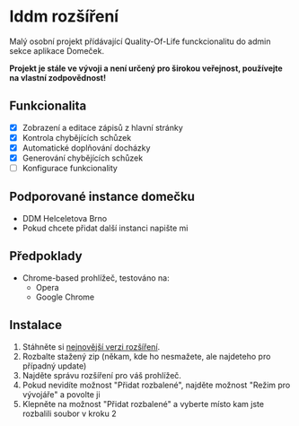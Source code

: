 # Iddm rozšíření

Malý osobní projekt přídávající Quality-Of-Life funckcionalitu do admin sekce aplikace Domeček.

**Projekt je stále ve vývoji a není určený pro širokou veřejnost, používejte na vlastní zodpovědnost!**

## Funkcionalita

- [x] Zobrazení a editace zápisů z hlavní stránky
- [x] Kontrola chybějících schůzek
- [x] Automatické doplňování docházky
- [x] Generování chybějících schůzek
- [ ] Konfigurace funkcionality

## Podporované instance domečku

- DDM Helceletova Brno
- Pokud chcete přidat další instanci napište mi

## Předpoklady

- Chrome-based prohlížeč, testováno na:
  - Opera
  - Google Chrome

## Instalace

1. Stáhněte si [nejnovější verzi rozšíření](https://nightly.link/haberturdeur/iddm-extension/workflows/build/main/build.zip).
2. Rozbalte stažený zip (někam, kde ho nesmažete, ale najdeteho pro případný update)
3. Najděte správu rozšíření pro váš prohlížeč.
4. Pokud nevidíte možnost "Přidat rozbalené", najděte možnost "Režim pro vývojáře" a povolte ji
5. Klepněte na možnost "Přidat rozbalené" a vyberte místo kam jste rozbalili soubor v kroku 2

